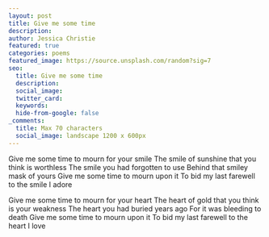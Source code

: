 ```yaml
---
layout: post
title: Give me some time
description:
author: Jessica Christie
featured: true
categories: poems
featured_image: https://source.unsplash.com/random?sig=7
seo:
  title: Give me some time
  description:
  social_image:
  twitter_card:
  keywords:
  hide-from-google: false
_comments:
  title: Max 70 characters
  social_image: landscape 1200 x 600px
---
```


Give me some time to mourn for your smile
The smile of sunshine that you think is worthless
The smile you had forgotten to use
Behind that smiley mask of yours
Give me some time to mourn upon it
To bid my last farewell to the smile I adore

Give me some time to mourn for your heart
The heart of gold that you think is your weakness
The heart you had buried years ago
For it was bleeding to death
Give me some time to mourn upon it
To bid my last farewell to the heart I love
